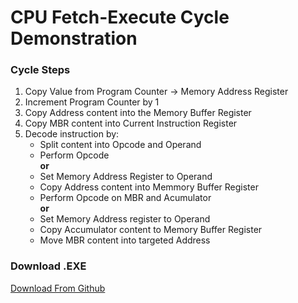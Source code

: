 # CPU Fetch-Execute Cycle Demonstration

### Cycle Steps ###
1. Copy Value from Program Counter -> Memory Address Register
2. Increment Program Counter by 1
3. Copy Address content into the Memory Buffer Register
4. Copy MBR content into Current Instruction Register
5. Decode instruction by:
    * Split content into Opcode and Operand
    * Perform Opcode</br>
    __or__
    * Set Memory Address Register to Operand
    * Copy Address content into Memmory Buffer Register
    * Perform Opcode on MBR and Acumulator</br>
    __or__
    * Set Memory Address register to Operand
    * Copy Accumulator content to Memory Buffer Register
    * Move MBR content into targeted Address
    
### Download .EXE ###
<a href="https://github.com/Jaminima/CPUCycleExample/blob/master/CPUCycleExample.exe?raw=true">Download From Github</a>
